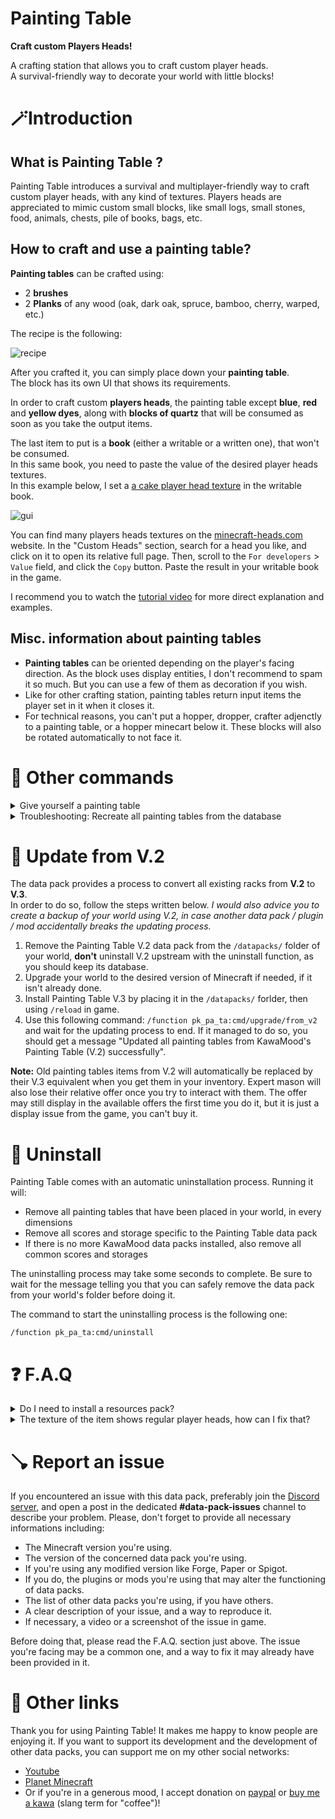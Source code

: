 # **Painting Table**

**Craft custom Players Heads!**

A crafting station that allows you to craft custom player heads.  
A survival-friendly way to decorate your world with little blocks!

# 🪄Introduction
## What is Painting Table ?

Painting Table introduces a survival and multiplayer-friendly way to craft custom player heads, with any kind of textures. Players heads are appreciated to mimic custom small blocks, like small logs, small stones, food, animals, chests, pile of books, bags, etc.

## How to craft and use a painting table?

**Painting tables** can be crafted using:
- 2 **brushes**
- 2 **Planks** of any wood (oak, dark oak, spruce, bamboo, cherry, warped, etc.)

The recipe is the following:

![recipe](https://cdn.modrinth.com/data/cached_images/dbaedd81aa0e8545cc34f8a585ce81c28fb788f7.jpeg)

After you crafted it, you can simply place down your **painting table**.  
The block has its own UI that shows its requirements.

In order to craft custom **players heads**, the painting table except **blue**, **red** and **yellow dyes**, along with **blocks of quartz** that will be consumed as soon as you take the output items.

The last item to put is a **book** (either a writable or a written one), that won't be consumed.  
In this same book, you need to paste the value of the desired player heads textures.  
In this example below, I set a [a cake player head texture](https://minecraft-heads.com/custom-heads/head/51324-cake) in the writable book.

![gui](https://cdn.modrinth.com/data/cached_images/076cbb1554d44a2b742f11924d3d74b5683a8d5d.png)

You can find many players heads textures on the [minecraft-heads.com](https://minecraft-heads.com/) website. In the "Custom Heads" section, search for a head you like, and click on it to open its relative full page. Then, scroll to the `For developers` > `Value` field, and click the `Copy` button. Paste the result in your writable book in the game.

I recommend you to watch the [tutorial video](https://youtu.be/UMGJ37vp6tw) for more direct explanation and examples.

## Misc. information about painting tables

- **Painting tables** can be oriented depending on the player's facing direction. As the block uses display entities, I don't recommend to spam it so much. But you can use a few of them as decoration if you wish.
- Like for other crafting station, painting tables return input items the player set in it when it closes it.
- For technical reasons, you can't put a hopper, dropper, crafter adjenctly to a painting table, or a hopper minecart below it. These blocks will also be rotated automatically to not face it.

# 🧰 Other commands

<details>
<summary>Give yourself a painting table</summary>
  
If you are an operator of your server or if cheats are enabled in your single-player world, you can give yourself a painting table using these following commands:
```
/function pk_pa_ta:cmd/give/painting_table
```
</details>
<details>
<summary>Troubleshooting: Recreate all painting tables from the database</summary>

If ever painting tables have been broken accidentally (using a `kill @e` command for example) you can run the following command to recreate all painting tables from the database:
```
/function pk_pa_ta:cmd/recreate {feature:"painting_table"}
```
The process will automatically remove all remaining entities and blocks of broken painting tables before placing fresh ones. All data (id, owner, type, items, variant...) will be preserved.
It may take some time for it to complete, so be sure to get the message telling the process ended successfully before interacting with or placing a painting table.
</details>

# 🔧 Update from V.2

The data pack provides a process to convert all existing racks from **V.2** to **V.3**.  
In order to do so, follow the steps written below. _I would also advice you to create a backup of your world using V.2, in case another data pack / plugin / mod accidentally breaks the updating process._

1. Remove the Painting Table V.2 data pack from the `/datapacks/` folder of your world, **don't** uninstall V.2 upstream with the uninstall function, as you should keep its database.
2. Upgrade your world to the desired version of Minecraft if needed, if it isn't already done.
3. Install Painting Table V.3 by placing it in the `/datapacks/` forlder, then using `/reload` in game.
4. Use this following command: `/function pk_pa_ta:cmd/upgrade/from_v2` and wait for the updating process to end. If it managed to do so, you should get a message "Updated all painting tables from KawaMood's Painting Table (V.2) successfully".

**Note:** Old painting tables items from V.2 will automatically be replaced by their V.3 equivalent when you get them in your inventory. Expert mason will also lose their relative offer once you try to interact with them. The offer may still display in the available offers the first time you do it, but it is just a display issue from the game, you can't buy it.

# 🧹 Uninstall

Painting Table comes with an automatic uninstallation process. Running it will:
- Remove all painting tables that have been placed in your world, in every dimensions
- Remove all scores and storage specific to the Painting Table data pack
- If there is no more KawaMood data packs installed, also remove all common scores and storages

The uninstalling process may take some seconds to complete. Be sure to wait for the message telling you that you can safely remove the data pack from your world's folder before doing it. 

The command to start the uninstalling process is the following one: 
```
/function pk_pa_ta:cmd/uninstall
```

# ❓ F.A.Q

<details>
<summary>Do I need to install a resources pack?</summary>

No, this data pack doesn't involve any resources pack.
</details>
<details>
<summary>The texture of the item shows regular player heads, how can I fix that?</summary>

You need to be connected to the internet the first time you craft and place a painting table. The textures of the player heads that are used to create their looks are indeed loaded and cached on the client-side, from (old or current) players skins that are stored on a Mojang server.

If you accidentally used a content that required to be online the first time you use it, and now see regular players heads instead of the expected texture, you can still go in the ".minecraft/assets/skins/" folder, then sort the sub-folders by date, and delete some recent folders. Once that is done, if your game was already started, you will need to restart it to update the cached content.
</details>

# 🪠 Report an issue

If you encountered an issue with this data pack, preferably join the [Discord server](https://discord.com/invite/w8s9XWgN6v), and open a post in the dedicated **#data-pack-issues** channel to describe your problem. Please, don't forget to provide all necessary informations including:
- The Minecraft version you're using.
- The version of the concerned data pack you're using.
- If you're using any modified version like Forge, Paper or Spigot.
- If you do, the plugins or mods you're using that may alter the functioning of data packs.
- The list of other data packs you're using, if you have others.
- A clear description of your issue, and a way to reproduce it.
- If necessary, a video or a screenshot of the issue in game.

Before doing that, please read the F.A.Q. section just above. The issue you're facing may be a common one, and a way to fix it may already have been provided in it.

# 📌 Other links

Thank you for using Painting Table! It makes me happy to know people are enjoying it.
If you want to support its development and the development of other data packs, you can support me on my other social networks: 

- [Youtube](https://www.youtube.com/@KawaMood/)
- [Planet Minecraft](https://www.planetminecraft.com/member/kawamood/)
- Or if you're in a generous mood, I accept donation on [paypal](https://paypal.me/KawaMood) or [buy me a kawa](https://www.buymeacoffee.com/kawamood) (slang term for "coffee")!
